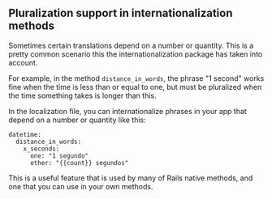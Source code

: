 ## Pluralization support in internationalization methods

Sometimes certain translations depend on a number or quantity. This is a pretty common scenario this the internationalization package has taken into account.

For example, in the method `distance_in_words`, the phrase "1 second" works fine when the time is less than or equal to one, but must be pluralized when the time something takes is longer than this.

In the localization file, you can internationalize phrases in your app that depend on a number or quantity like this:

	datetime:
	  distance_in_words:
	    x_seconds:
	      one: "1 segundo"
	      other: "{{count}} segundos"

This is a useful feature that is used by many of Rails native methods, and one that you can use in your own methods.